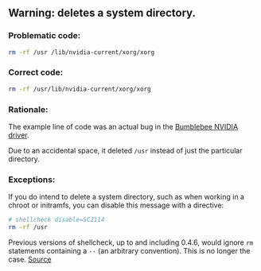 ## Warning: deletes a system directory.

### Problematic code:

```sh
rm -rf /usr /lib/nvidia-current/xorg/xorg
```

### Correct code:

```sh
rm -rf /usr/lib/nvidia-current/xorg/xorg
```

### Rationale:

The example line of code was an actual bug in the [Bumblebee NVIDIA driver](https://github.com/MrMEEE/bumblebee-Old-and-abbandoned/commit/a047be85247755cdbe0acce6f1dafc8beb84f2ac).

Due to an accidental space, it deleted `/usr` instead of just the particular directory.

### Exceptions:

If you do intend to delete a system directory, such as when working in a chroot or initramfs, you can disable this message with a directive: 

```sh
# shellcheck disable=SC2114
rm -rf /usr 
```

Previous versions of shellcheck, up to and including 0.4.6, would ignore `rm` statements containing a `--` (an arbitrary convention). This is no longer the case.
[Source](https://github.com/koalaman/shellcheck/wiki/SC2114)

